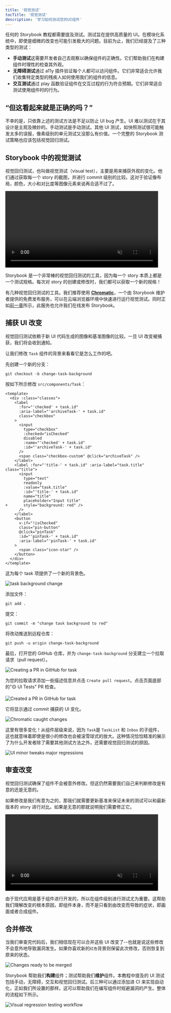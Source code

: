 ```yaml
---
title: '视觉测试'
tocTitle: '视觉测试'
description: '学习如何测试您的UI组件'
---
```


任何的 Storybook 教程都需要提及测试。测试旨在提供高质量的 UI。在模块化系统中，即使是细微的改变也可能引发极大的问题。目前为止，我们已经提及了三种类型的测试：

- **手动测试**这需要开发者自己去观察以确保组件的正确性。它们帮助我们在构建组件时理性的检查其外观。
- **无障碍测试**通过 a11y 插件验证每个人都可以访问组件。它们非常适合允许我们收集特定类型的残疾人如何使用我们的组件的信息。
- **交互测试**通过 play 函数验证组件在交互过程的行为符合预期。它们非常适合测试使用组件时的行为。

## “但这看起来就是正确的吗？”

不幸的是，只依靠上述的测试方法是不足以防止 UI bug 产生。UI 难以测试在于其设计是主观及微妙的。手动测试是手动测试。其他 UI 测试，如快照测试很可能触发太多的误报，像素级别的单元测试又没那么有价值。一个完整的 Storybook 测试策略也应该包括视觉回归测试。

## Storybook 中的视觉测试

视觉回归测试，也叫做视觉测试（visual test），主要是用来捕获外观的变化。他们通过获取每一个 story 的截图，并进行 commit 级别的比较。这对于验证像布局，颜色，大小和对比度等图像元素来说再合适不过了。

<video autoPlay muted playsInline loop style="width:480px; margin: 0 auto;">
  <source
    src="/intro-to-storybook/visual-regression-testing.mp4"
    type="video/mp4"
  />
</video>

Storybook 是一个非常棒的视觉回归测试的工具，因为每一个 story 本质上都是一个测试规格。每次对 story 的创建或修改时，我们都可以获取一个新的规格！

有几种视觉回归测试的工具。我们推荐使用 [**Chromatic**](https://www.chromatic.com/?utm_source=storybook_website&utm_medium=link&utm_campaign=storybook)，一个由 Storybook 维护者提供的免费发布服务，可以在云端浏览器环境中快速进行运行视觉测试。同时正如[前一章](/intro-to-storybook/vue/zh-CN/deploy/)所示，此服务也允许我们在线发布 Storybook。

## 捕获 UI 改变

视觉回归测试依赖于新 UI 代码生成的图像和基准图像的比较。一旦 UI 改变被捕获，我们将会收到通知。

让我们修改 `Task` 组件的背景来看看它是怎么工作的吧。

先创建一个新的分支：

```shell
git checkout -b change-task-background
```

按如下所示修改 `src/components/Task`：

```diff:title=src/components/Task.vue
<template>
  <div :class="classes">
    <label
      :for="'checked' + task.id"
      :aria-label="'archiveTask-' + task.id"
      class="checkbox"
    >
      <input
        type="checkbox"
        :checked="isChecked"
        disabled
        :name="'checked' + task.id"
        :id="'archiveTask-' + task.id"
      />
      <span class="checkbox-custom" @click="archiveTask" />
    </label>
    <label :for="'title-' + task.id" :aria-label="task.title" class="title">
      <input
        type="text"
        readonly
        :value="task.title"
        :id="'title-' + task.id"
        name="title"
        placeholder="Input title"
+       style="background: red" />
      />
    </label>
    <button
      v-if="!isChecked"
      class="pin-button"
      @click="pinTask"
      :id="'pinTask-' + task.id"
      :aria-label="'pinTask-' + task.id"
    >
      <span class="icon-star" />
    </button>
  </div>
</template>
```

这为每个 task 项提供了一个新的背景色。

![task background change](/intro-to-storybook/chromatic-task-change.png)

添加文件：

```shell
git add .
```

提交：

```shell
git commit -m "change task background to red"
```

将改动推送到远程仓库：

```shell
git push -u origin change-task-background
```

最后，打开您的 GitHub 仓库，并为 `change-task-background` 分支建立一个拉取请求（pull request）。

![Creating a PR in GitHub for task](/github/pull-request-background.png)

为您的拉取请求添加一些描述信息并点击 `Create pull request`。点击页面底部的"🟡 UI Tests" PR 检查。

![Created a PR in GitHub for task](/github/pull-request-background-ok.png)

它将显示通过 commit 捕获的 UI 变化。

![Chromatic caught changes](/intro-to-storybook/chromatic-catch-changes.png)

这里有很多变化！从组件层级来说，因为 `Task`是 `TaskList` 和 `Inbox` 的子组件，这也就意味着即使是很小的修改也会被滚雪球式的放大。这种情况恰恰精准的展示了为什么开发者除了需要其他测试方法之外，还需要视觉回归测试的原因。

![UI minor tweaks major regressions](/intro-to-storybook/minor-major-regressions.gif)

## 审查改变

视觉回归测试确保了组件不会被意外修改。但这仍然需要我们自己来判断修改是有意的还是无意的。

如果修改是我们有意为之的，那我们就需要更新基准来保证未来的测试可以和最新版本的 story 进行对比。如果是无意的那就说明我们需要修正它。

<video autoPlay muted playsInline loop style="width:480px; margin: 0 auto;">
  <source
    src="/intro-to-storybook/website-workflow-review-merge-optimized.mp4"
    type="video/mp4"
  />
</video>

由于现代应用是基于组件进行开发的，所以在组件级别进行测试尤为重要。这帮助我们理解改变的根本原因，即组件本身，而不是只看到由改变而导致的症状，即画面或者合成组件。

## 合并修改

当我们审查完代码后，我们相信现在可以合并这些 UI 改变了--也就是说这些修改不会意外地导致漏洞发生。如果你喜欢新的`红色`背景则保留此次修改，否则恢复到原来的状态。

![Changes ready to be merged](/intro-to-storybook/chromatic-review-finished.png)

Storybook 帮助我们**构建**组件；测试帮助我们**维护**组件。本教程中提及的 UI 测试包括手动，无障碍，交互和视觉回归测试。后三种可以通过添加进 CI 来实现自动化，正如我们所设置的那样。这可以帮助我们在编写组件时规避漏洞的产生。整体的流程如下所示。

![Visual regression testing workflow](/intro-to-storybook/cdd-review-workflow.png)
